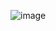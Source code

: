 ![image](https://github.com/ThiagoFabri/Flask_test/assets/91853113/821c66bc-bb17-48c4-a91b-16489d79d00f)
